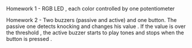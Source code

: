 Homework 1 - RGB LED , each color controlled by one potentiometer

Homework 2 - Two buzzers (passive and active) and one button. The passive one detects knocking and changes his value . If the value is over the threshold , the active buzzer starts to play tones and stops when the button is pressed .
